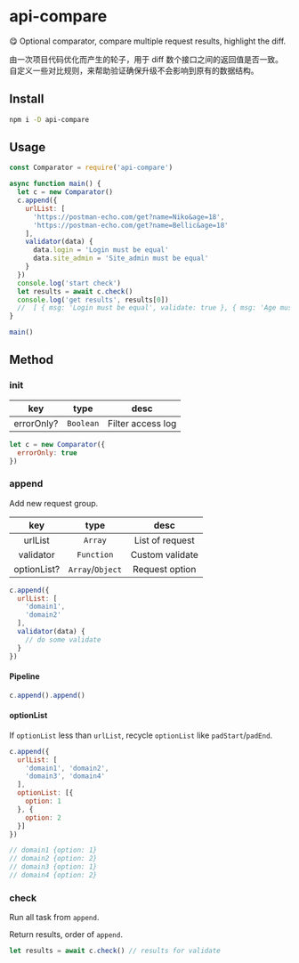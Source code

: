# api-compare

:yum: Optional comparator, compare multiple request results, highlight the diff.

由一次项目代码优化而产生的轮子，用于 diff 数个接口之间的返回值是否一致。  
自定义一些对比规则，来帮助验证确保升级不会影响到原有的数据结构。

## Install

```bash
npm i -D api-compare
```

## Usage

```javascript
const Comparator = require('api-compare')

async function main() {
  let c = new Comparator()
  c.append({
    urlList: [
      'https://postman-echo.com/get?name=Niko&age=18',
      'https://postman-echo.com/get?name=Bellic&age=18'
    ],
    validator(data) {
      data.login = 'Login must be equal'
      data.site_admin = 'Site_admin must be equal'
    }
  })
  console.log('start check')
  let results = await c.check()
  console.log('get results', results[0]) 
  //  [ { msg: 'Login must be equal', validate: true }, { msg: 'Age must be equal', validate: false } ]
}

main()
```

## Method

### init

key|type|desc
:-:|:-:|:-:
errorOnly?|`Boolean`|Filter access log

```javascript
let c = new Comparator({
  errorOnly: true
})
```

### append

Add new request group.

key|type|desc
:-:|:-:|:-:
urlList|`Array`|List of request  
validator|`Function`|Custom validate  
optionList?|`Array`/`Object`|Request option  

```javascript
c.append({
  urlList: [
    'domain1',
    'domain2'
  ],
  validator(data) {
    // do some validate
  }
})
```

#### Pipeline

```javascript
c.append().append()
```

#### optionList

If `optionList` less than `urlList`, recycle `optionList` like `padStart`/`padEnd`.

```javascript
c.append({
  urlList: [
    'domain1', 'domain2',
    'domain3', 'domain4'
  ],
  optionList: [{
    option: 1
  }, {
    option: 2
  }]
})

// domain1 {option: 1}
// domain2 {option: 2}
// domain3 {option: 1}
// domain4 {option: 2}
```

### check

Run all task from `append`.

Return results, order of `append`.

```javascript
let results = await c.check() // results for validate
```